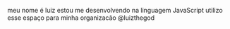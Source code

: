 meu nome é luiz 
estou me desenvolvendo na linguagem JavaScript
utilizo esse espaço para minha organizacão 
@luizthegod
